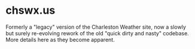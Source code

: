 chswx.us
========

Formerly a "legacy" version of the Charleston Weather site, now a slowly but surely re-evolving rework of the old "quick dirty and nasty" codebase. More details here as they become apparent.
